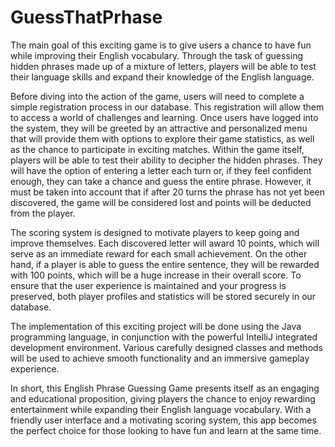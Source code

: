# GuessThatPrhase
The main goal of this exciting game is to give users a chance to have fun while improving their English vocabulary. Through the task of guessing hidden phrases made up of a mixture of letters, players will be able to test their language skills and expand their knowledge of the English language.

Before diving into the action of the game, users will need to complete a simple registration process
in our database. This registration will allow them to access a world of challenges and learning.
Once users have logged into the system, they will be greeted by an attractive and personalized menu
that will provide them with options to explore their game statistics, as well as the chance to
participate in exciting matches.
Within the game itself, players will be able to test their ability to decipher the hidden phrases. They
will have the option of entering a letter each turn or, if they feel confident enough, they can take a
chance and guess the entire phrase. However, it must be taken into account that if after 20 turns the
phrase has not yet been discovered, the game will be considered lost and points will be deducted
from the player.

The scoring system is designed to motivate players to keep going and improve themselves. Each
discovered letter will award 10 points, which will serve as an immediate reward for each small
achievement. On the other hand, if a player is able to guess the entire sentence, they will be
rewarded with 100 points, which will be a huge increase in their overall score.
To ensure that the user experience is maintained and your progress is preserved, both player profiles
and statistics will be stored securely in our database.

The implementation of this exciting project will be done using the Java programming language, in
conjunction with the powerful IntelliJ integrated development environment. Various carefully
designed classes and methods will be used to achieve smooth functionality and an immersive
gameplay experience.

In short, this English Phrase Guessing Game presents itself as an engaging and educational
proposition, giving players the chance to enjoy rewarding entertainment while expanding their
English language vocabulary. With a friendly user interface and a motivating scoring system, this
app becomes the perfect choice for those looking to have fun and learn at the same time.
